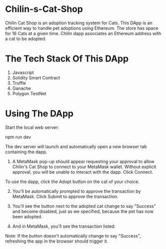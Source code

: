 # Chilin-s-Cat-Shop

Chilin Cat Shop is an adoption tracking system for Cats. This DApp is an efficient way to handle pet adoptions using Ethereum. The store has space for 16 Cats at a given time. Chilin dapp associates an Ethereum address with a cat to be adopted.

# The Tech Stack Of This DApp

1. Javascript
2. Solidity Smart Contract
3. Truffle
4. Ganache
5. Polygon TestNet

# Using The DApp

Start the local web server:

npm run dev

The dev server will launch and automatically open a new browser tab containing the dapp.

1. A MetaMask pop-up should appear requesting your approval to allow Chilin's Cat Shop to connect to your MetaMask wallet. Without explicit approval, you will be unable to interact with the dapp. Click Connect.

To use the dapp, click the Adopt button on the cat of your choice.

2. You'll be automatically prompted to approve the transaction by MetaMask. Click Submit to approve the transaction.

3. You'll see the button next to the adopted cat change to say "Success" and become disabled, just as we specified, because the pet has now been adopted.

4. And in MetaMask, you'll see the transaction listed:

Note: If the button doesn't automatically change to say "Success", refreshing the app in the browser should trigger it.


